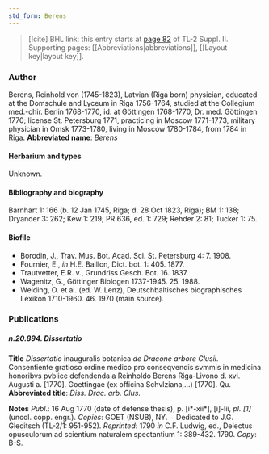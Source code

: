 ```yaml
---
std_form: Berens
---
```


> [!cite] BHL link: this entry starts at [page 82](https://www.biodiversitylibrary.org/page/33265279) of TL-2 Suppl. II.
> Supporting pages: [[Abbreviations|abbreviations]], [[Layout key|layout key]].

### Author

Berens, Reinhold von (1745-1823), Latvian (Riga born) physician, educated at the Domschule and Lyceum in Riga 1756-1764, studied at the Collegium med.-chir. Berlin 1768-1770, id. at Göttingen 1768-1770, Dr. med. Göttingen 1770; license St. Petersburg 1771, practicing in Moscow 1771-1773, military physician in Omsk 1773-1780, living in Moscow 1780-1784, from 1784 in Riga. 
**Abbreviated name**: *Berens*

#### Herbarium and types

Unknown.

#### Bibliography and biography

Barnhart 1: 166 (b. 12 Jan 1745, Riga; d. 28 Oct 1823, Riga); BM 1: 138; Dryander 3: 262; Kew 1: 219; PR 636, ed. 1: 729; Rehder 2: 81; Tucker 1: 75.

#### Biofile

- Borodin, J., Trav. Mus. Bot. Acad. Sci. St. Petersburg 4: 7. 1908.
- Fournier, E., *in* H.E. Baillon, Dict. bot. 1: 405. 1877.
- Trautvetter, E.R. v., Grundriss Gesch. Bot. 16. 1837.
- Wagenitz, G., Göttinger Biologen 1737-1945. 25. 1988.
- Welding, O. et al. (ed. W. Lenz), Deutschbaltisches biographisches Lexikon 1710-1960. 46. 1970 (main source).

### Publications

##### n.20.894. Dissertatio

**Title**
*Dissertatio* inauguralis botanica *de Dracone arbore Clusii*. Consentiente gratioso ordine medico pro conseqvendis svmmis in medicina honoribvs pvblice defendenda a Reinholdo Berens Riga-Livono d. xvi. Augusti a. \[1770\]. Goettingae (ex officina Schvlziana,...) \[1770\]. Qu.
**Abbreviated title**: *Diss. Drac. arb. Clus.*

**Notes**
*Publ*.: 16 Aug 1770 (date of defense thesis), p. \[i\*-xii\*\], \[i\]-lii, *pl. \[1\]* (uncol. copp. engr.).
*Copies*: GOET (NSUB), NY. − Dedicated to J.G. Gleditsch (TL-2/1: 951-952).
*Reprinted*: 1790 *in* C.F. Ludwig, ed., Delectus opusculorum ad scientium naturalem spectantium 1: 389-432. 1790. *Copy*: B-S.

